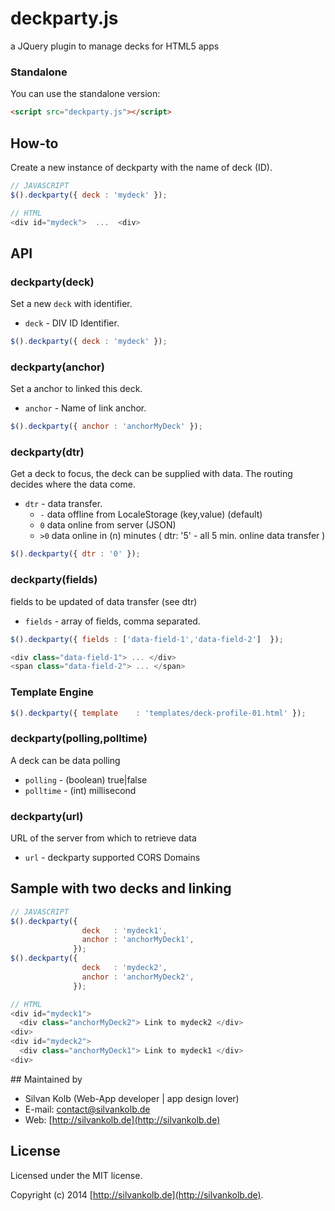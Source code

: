# deckparty.js
a JQuery plugin to manage decks for HTML5 apps


### Standalone
You can use the standalone version:
```html
<script src="deckparty.js"></script>
```

## How-to
Create a new instance of deckparty with the name of deck (ID).

```js
// JAVASCRIPT
$().deckparty({	deck : 'mydeck' });
```

```js
// HTML
<div id="mydeck">  ...  <div>
```

## API
### deckparty(deck)
Set a new `deck` with identifier.
- `deck` - DIV ID Identifier.
```js
$().deckparty({	deck : 'mydeck' });
```

### deckparty(anchor)
Set a anchor to linked this deck.
- `anchor` - Name of link anchor.
```js
$().deckparty({	anchor : 'anchorMyDeck' });
```

### deckparty(dtr)
Get a deck to focus, the deck can be supplied with data. The routing decides where the data come.
- `dtr` - data transfer.
  - `-`  data offline from LocaleStorage (key,value) (default)
  - `0`  data online from server (JSON) 
  - `>0` data online in (n) minutes ( dtr: '5' - all 5 min. online data transfer )

```js
$().deckparty({	dtr : '0' });
```

### deckparty(fields)
fields to be updated of data transfer (see dtr)
- `fields` - array of fields, comma separated.

```js
$().deckparty({	fields : ['data-field-1','data-field-2']  });
```

```js
<div class="data-field-1"> ... </div>
<span class="data-field-2"> ... </span>
```
### Template Engine
```js
$().deckparty({	template	: 'templates/deck-profile-01.html' });
```

### deckparty(polling,polltime)
A deck can be data polling 
- `polling`  - (boolean) true|false
- `polltime` - (int)     millisecond

### deckparty(url)
URL of the server from which to retrieve data
- `url` - deckparty supported CORS Domains


## Sample with two decks and linking

```js
// JAVASCRIPT
$().deckparty({	
                deck   : 'mydeck1',
                anchor : 'anchorMyDeck1',
              });
$().deckparty({	
                deck   : 'mydeck2',
                anchor : 'anchorMyDeck2',
              });
```

```js
// HTML
<div id="mydeck1">  
  <div class="anchorMyDeck2"> Link to mydeck2 </div>
<div>
<div id="mydeck2">  
  <div class="anchorMyDeck1"> Link to mydeck1 </div>
<div>
```

## Maintained by
- Silvan Kolb (Web-App developer | app design lover)
- E-mail: [contact@silvankolb.de](mailto:contact@silvankolb.de)
- Web: [http://silvankolb.de](http://silvankolb.de)

## License
Licensed under the MIT license.

Copyright (c) 2014 [http://silvankolb.de](http://silvankolb.de).

